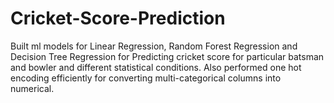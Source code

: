 # Cricket-Score-Prediction
Built ml models for Linear Regression, Random Forest Regression and Decision Tree Regression for Predicting cricket score for particular batsman and bowler and different statistical conditions. Also performed one hot encoding efficiently for converting multi-categorical columns into numerical.
